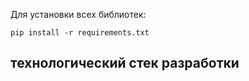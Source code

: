 Для установки всех библиотек:

    pip install -r requirements.txt

## технологический стек разработки
